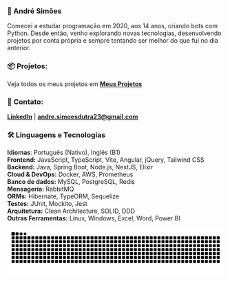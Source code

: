 ### 👋 André Simões
Comecei a estudar programação em 2020, aos 14 anos, criando bots com Python. Desde então, venho explorando novas tecnologias, desenvolvendo projetos por conta própria e sempre tentando ser melhor do que fui no dia anterior.

### 📦 **Projetos:**
Veja todos os meus projetos em **[Meus Projetos](https://github.com/euandresimoes?tab=repositories&q=&type=public&language=&sort=)**

### 📩 **Contato:**
**[LinkedIn](https://www.linkedin.com/in/euandresimoes/)** | **[andre.simoesdutra23@gmail.com](mailto:andre.simoesdutra23@gmail.com)**

### 🛠️ Linguagens e Tecnologias
**Idiomas**: Português (Nativo), Inglês (B1)
<br>
**Frontend:** JavaScript, TypeScript, Vite, Angular, jQuery, Tailwind CSS
<br>
**Backend:** Java, Spring Boot, Node.js, NestJS, Elixir
<br>
**Cloud & DevOps:** Docker, AWS, Prometheus
<br>
**Banco de dados:** MySQL, PostgreSQL, Redis
<br>
**Mensageria:** RabbitMQ
<br>
**ORMs:** Hibernate, TypeORM, Sequelize
<br>
**Testes:** JUnit, Mockito, Jest
<br>
**Arquitetura:** Clean Architecture, SOLID, DDD
<br>
**Outras Ferramentas:** Linux, Windows, Excel, Word, Power BI

<picture>
  <source media="(prefers-color-scheme: dark)" srcset="https://raw.githubusercontent.com/euandresimoes/euandresimoes/output/github-snake-dark.svg" />
  <source media="(prefers-color-scheme: light)" srcset="https://raw.githubusercontent.com/euandresimoes/euandresimoes/output/github-snake.svg" />
  <img alt="github-snake" src="https://raw.githubusercontent.com/euandresimoes/euandresimoes/output/github-snake.svg" />
</picture>
